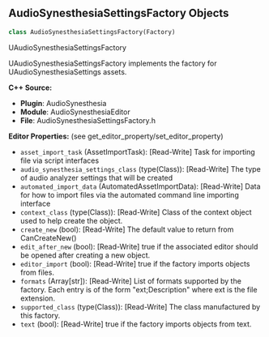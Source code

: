 ## AudioSynesthesiaSettingsFactory Objects

```python
class AudioSynesthesiaSettingsFactory(Factory)
```

UAudioSynesthesiaSettingsFactory

UAudioSynesthesiaSettingsFactory implements the factory for UAudioSynesthesiaSettings assets.

**C++ Source:**

- **Plugin**: AudioSynesthesia
- **Module**: AudioSynesthesiaEditor
- **File**: AudioSynesthesiaSettingsFactory.h

**Editor Properties:** (see get_editor_property/set_editor_property)

- ``asset_import_task`` (AssetImportTask):  [Read-Write] Task for importing file via script interfaces
- ``audio_synesthesia_settings_class`` (type(Class)):  [Read-Write] The type of audio analyzer settings that will be created
- ``automated_import_data`` (AutomatedAssetImportData):  [Read-Write] Data for how to import files via the automated command line importing interface
- ``context_class`` (type(Class)):  [Read-Write] Class of the context object used to help create the object.
- ``create_new`` (bool):  [Read-Write] The default value to return from CanCreateNew()
- ``edit_after_new`` (bool):  [Read-Write] true if the associated editor should be opened after creating a new object.
- ``editor_import`` (bool):  [Read-Write] true if the factory imports objects from files.
- ``formats`` (Array[str]):  [Read-Write] List of formats supported by the factory. Each entry is of the form "ext;Description" where ext is the file extension.
- ``supported_class`` (type(Class)):  [Read-Write] The class manufactured by this factory.
- ``text`` (bool):  [Read-Write] true if the factory imports objects from text.

<a id="unreal.VisualLoggerRenderingComponent"></a>